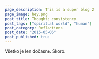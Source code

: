 ```yaml
---
page_description: This is a super blog 2
page_image: hey.png
post_title: Thoughts consistency
post_tags: ["spiritual world", "human"]
post_category: Reflections
post_date: "2015-05-06"
post_published: true
---
```


Všetko je len dočasné. Skoro.
